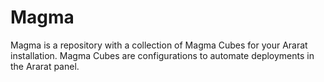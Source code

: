 # Magma
Magma is a repository with a collection of Magma Cubes for your Ararat installation. Magma Cubes are configurations to automate deployments in the Ararat panel.
